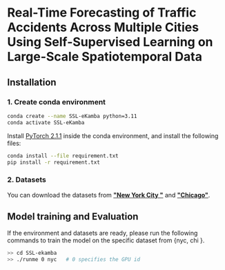 # Real-Time Forecasting of Traffic Accidents Across Multiple Cities Using Self-Supervised Learning on Large-Scale Spatiotemporal Data





<!--![case_1](myplot/img_2.png) ![case_2](myplot/img_3.png)-->

## Installation

<!-- <details><summary>Click to expand</summary> -->

### 1. Create conda environment

<!-- <details><summary>Instructions</summary> -->

```bash
conda create --name SSL-eKamba python=3.11
conda activate SSL-eKamba
```

Install [PyTorch 2.1.1](https://pytorch.org/) inside the conda environment, and install the following files:

```bash
conda install --file requirement.txt 
pip install -r requirement.txt
```


</details>

### 2. Datasets
You can download the datasets from [**"New York City "**](https://opendata.cityofnewyork.us)
 and [**"Chicago"**](https://data.cityofchicago.org).





## Model training and Evaluation
If the environment and datasets are ready, please run the following commands to train the model on the specific dataset from {nyc, chi }.
<!-- <details><summary>Click to expand</summary> -->

```bash
>> cd SSL-ekamba
>> ./runme 0 nyc   # 0 specifies the GPU id
```
